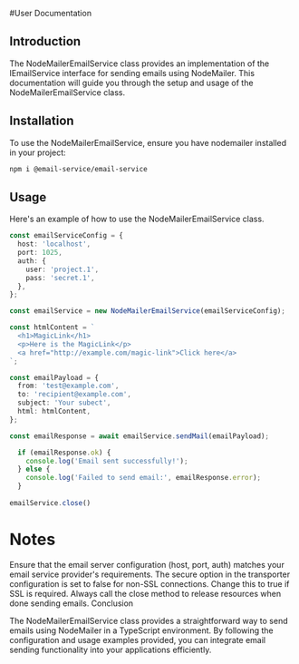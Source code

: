 #User Documentation

## Introduction

The NodeMailerEmailService class provides an implementation of the IEmailService interface for sending emails using NodeMailer. This documentation will guide you through the setup and usage of the NodeMailerEmailService class.

## Installation

To use the NodeMailerEmailService, ensure you have nodemailer installed in your project:

```bash
npm i @email-service/email-service
```

## Usage

Here's an example of how to use the NodeMailerEmailService class.

```typescript
const emailServiceConfig = {
  host: 'localhost',
  port: 1025,
  auth: {
    user: 'project.1',
    pass: 'secret.1',
  },
};

const emailService = new NodeMailerEmailService(emailServiceConfig);

const htmlContent = `
  <h1>MagicLink</h1>
  <p>Here is the MagicLink</p>
  <a href="http://example.com/magic-link">Click here</a>
`;

const emailPayload = {
  from: 'test@example.com',
  to: 'recipient@example.com',
  subject: 'Your subect',
  html: htmlContent,
};

const emailResponse = await emailService.sendMail(emailPayload);

  if (emailResponse.ok) {
    console.log('Email sent successfully!');
  } else {
    console.log('Failed to send email:', emailResponse.error);
  }
  
emailService.close() 
```
# Notes

Ensure that the email server configuration (host, port, auth) matches your email service provider's requirements.
The secure option in the transporter configuration is set to false for non-SSL connections. Change this to true if SSL is required.
Always call the close method to release resources when done sending emails.
Conclusion

The NodeMailerEmailService class provides a straightforward way to send emails using NodeMailer in a TypeScript environment. By following the configuration and usage examples provided, you can integrate email sending functionality into your applications efficiently.